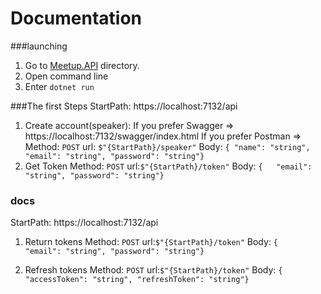 # Documentation

###launching
1. Go to [Meetup.API](Meetup/Meetup.API) directory.
2. Open command line
3. Enter `dotnet run`

###The first Steps
StartPath: https://localhost:7132/api

1. Create account(speaker):
If you prefer Swagger => https://localhost:7132/swagger/index.html
If you prefer Postman =>
Method: `POST`
url: `$"{StartPath}/speaker"`
Body: `{
  "name": "string",
  "email": "string",
  "password": "string"}`
2. Get Token
Method: `POST`
url:`$"{StartPath}/token"`
Body: `{  
  "email": "string",
  "password": "string"}`

### docs
StartPath: https://localhost:7132/api

1. Return tokens
Method: `POST`
url:`$"{StartPath}/token"`
Body: `{  
  "email": "string",
  "password": "string"}`

2. Refresh tokens
Method: `POST`
url:`$"{StartPath}/token"`
Body: `{  
  "accessToken": "string",
  "refreshToken": "string"}`